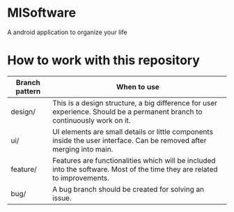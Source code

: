# MISoftware
A android application to organize your life

# How to work with this repository
| Branch pattern     | When to use |
|--------------------|-------------|
| design/<element>   | This is a design structure, a big difference for user experience. Should be a permanent branch to continuously work on it.  |
| ui/<element>       | UI elements are small details or little components inside the user interface. Can be removed after merging into main.       |
| feature/<element>  | Features are functionalities which will be included into the software. Most of the time they are related to improvements.   |
| bug/<element>      | A bug branch should be created for solving an issue.                                                                        |
